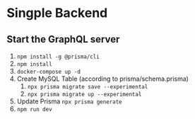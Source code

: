 # Singple Backend

## Start the GraphQL server

1. `npm install -g @prisma/cli`
1. `npm install`
1. `docker-compose up -d`
1. Create MySQL Table (according to prisma/schema.prisma)
   1. `npx prisma migrate save --experimental`
   2. `npx prisma migrate up --experimental`
1. Update Prisma `npx prisma generate`
1. `npm run dev`
